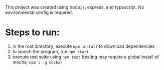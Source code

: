 This project was created using node.js, express, and typescript. No environmental config is required.

# Steps to run:
1. in the root directory, execute `npm install` to download dependencies
2. to launch the program, run `npm start`
3. execute test suite using `npm test` (testing may require a global install of mocha; `npm i -g mocha`)

